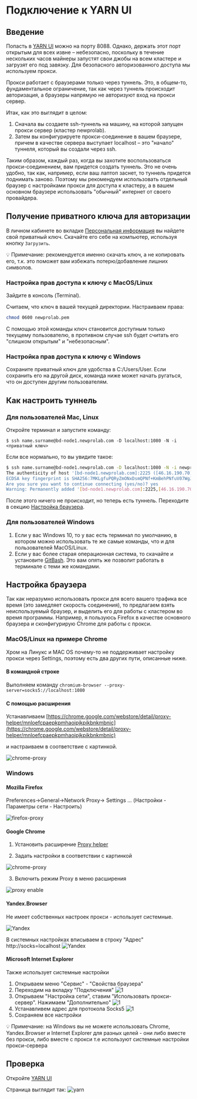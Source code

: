 # Подключение к YARN UI

## Введение

Попасть в [YARN UI](http://bd-master.newprolab.com:8088/cluster/scheduler) можно на порту 8088. Однако, держать этот порт открытым для всех извне – небезопасно, поскольку в течение нескольких часов майнеры запустят свои джобы на всем кластере и загрузят его под завязку. Для безопасного авторизованного доступа мы используем прокси.

Прокси работает с браузерами только через туннель. Это, в общем-то, фундаментальное ограничение, так как через туннель происходит авторизация, а браузеры напрямую не авторизуют вход на прокси сервер.

Итак, как это выглядит в целом:

1. Сначала вы создаете ssh-туннель на машину, на которой запущен прокси сервер (кластер newprolab).
2. Затем вы конфигурируете прокси-соединение в вашем браузере, причем в качестве сервера выступает localhost – это "начало" туннеля, который вы создали через ssh.

Таким образом, каждый раз, когда вы захотите воспользоваться прокси-соединением, вам придется создать туннель. Это не очень удобно, так как, например, если ваш лаптоп заснет, то туннель придется поднимать заново. Поэтому мы рекомендуем использовать отдельный браузер с настройками прокси для доступа к кластеру, а в вашем основном браузере использовать "обычный" интернет от своего провайдера.

## Получение приватного ключа для авторизации

В личном кабинете во вкладке [Персональная информация](https://lk.newprolab.com/access) вы найдете свой приватный ключ. Скачайте его себе на компьютер, используя кнопку `Загрузить`.

💡 Примечание: рекомендуется именно скачать ключ, а не копировать его, т.к. это поможет вам избежать потерю/добавление лишних символов. 

### Настройка прав доступа к ключу с MacOS/Linux

Зайдите в консоль (Terminal).

Считаем, что ключ в вашей текущей директории. Настраиваем права:

```bash
chmod 0600 newprolab.pem
```

С помощью этой команды ключ становится доступным только текущему пользователю, в противном случае ssh будет считать его "слишком открытым" и "небезопасным".


### Настройка прав доступа к ключу с Windows

Сохраните приватный ключ для удобства в C:/Users/User. Если сохранить его на другой диск, команда ниже может начать ругаться, что он доступен другим пользователям.


## Как настроить туннель

### Для пользователей Mac, Linux

Откройте терминал и запустите команду:

`$ ssh name.surname@bd-node1.newprolab.com -D localhost:1080 -N -i <приватный ключ>`

Если все нормально, то вы увидите такое:

```bash
$ ssh name.surname@bd-node1.newprolab.com -D localhost:1080 -N -i newprolab.pem
The authenticity of host '[bd-node1.newprolab.com]:2225 ([46.16.190.70]:2225)' can't be established.
ECDSA key fingerprint is SHA256:7MKLgfuPQRyZmONxDsmQPNf+KmBehPNfuV07WgJrgfk.
Are you sure you want to continue connecting (yes/no)? yes
Warning: Permanently added '[bd-node1.newprolab.com]:2225,[46.16.190.70]:2225' (ECDSA) to the list of known hosts.
```

После этого ничего не происходит, но теперь есть туннель. Переходите в секцию [Настройка браузера](#настройка-браузера).

### Для пользователей Windows

1. Если у вас Windows 10, то у вас есть терминал по умолчанию, в котором можно использовать те же самые команды, что и для пользователей MacOS/Linux.
2. Если у вас более старая операционная система, то скачайте и установите [GitBash](https://gitforwindows.org/). Это вам опять же позволит работать в терминале с теми же командами.

## Настройка браузера

Так как неразумно использовать прокси для всего вашего трафика все время (это замедляет скорость соединения), то предлагаем взять неиспользуемый браузер, и выделить его для работы с кластером во время программы. Например, я пользуюсь Firefox в качестве основного браузера и сконфигурирую Chrome для работы с прокси.

### MacOS/Linux на примере Chrome

Хром на Линукс и MAC OS почему-то не поддерживает настройку прокси через Settings, поэтому есть два других пути, описанные ниже. 

#### В командной строке

Выполняем команду `chromium-browser --proxy-server=socks5://localhost:1080`

#### С помощью расширения

Устанавливаем [https://chrome.google.com/webstore/detail/proxy-helper/mnloefcpaepkpmhaoipjkpikbnkmbnic](https://chrome.google.com/webstore/detail/proxy-helper/mnloefcpaepkpmhaoipjkpikbnkmbnic)

и настраиваем в соответствие с картинкой.

![chrome-proxy](./images2/chrome-proxy.png)


### Windows 
#### Mozilla Firefox

Preferences->General->Network Proxy-> Settings ... (Настройки - Параметры сети - Настроить)

![firefox-proxy](./images2/firefox-proxy.png)

#### Google Chrome 

1. Установить расширение [Proxy helper](https://chrome.google.com/webstore/detail/proxy-helper/mnloefcpaepkpmhaoipjkpikbnkmbnic)

2. Задать настройки в соответствии с картинкой

![chrome-proxy](./images2/chrome-proxy.png)

3. Включить режим Proxy в меню расширения

![proxy enable](./images2/chrome-socks-proxy.PNG)


#### Yandex.Browser
Не имеет собственных настроек прокси - использует системные.

![Yandex](./images2/yandex-proxy-win.PNG)

В системных настройках вписываем в строку "Адрес" http://socks=localhost
![Yandex](./images2/win10-proxy.PNG)


#### Microsoft Internet Explorer
Также использует системные настройки

1. Открываем меню "Сервис" - "Свойства браузера"
2. Переходим на вкладку "Подключения"
![1](./images2/win-lan-stts-1.PNG)
3. Открываем "Настройка сети", ставим "Использовать прокси-сервер". Нажимаем "Дополнительно"
![1](./images2/win-lan-stts-2.PNG)
4. Устанавливем адрес для протокола Socks5
![1](./images2/win-lan-stts-3.PNG)
5. Сохраняем все настройки

💡 Примечание: на Windows вы не можете использовать Chrome, Yandex.Browser и Internet Explorer для разных целей - они либо вместе без прокси, либо вместе с прокси т.е используют системные настройки прокси-сервера

## Проверка

Откройте [YARN UI](http://bd-master.newprolab.com:8088/cluster)

Страница выглядит так:
![yarn](./images2/yarn-ui.PNG)
